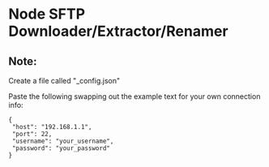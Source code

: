 # Node SFTP Downloader/Extractor/Renamer

## Note:
Create a file called "_config.json"

Paste the following swapping out the example text for your own connection info:

````
{
 "host": "192.168.1.1",
 "port": 22,
 "username": "your_username",
 "password": "your_password"
}
````